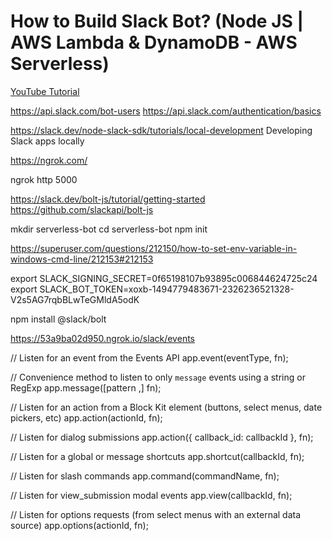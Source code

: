 # How to Build Slack Bot? (Node JS | AWS Lambda & DynamoDB - AWS Serverless)

[YouTube Tutorial]()

https://api.slack.com/bot-users
https://api.slack.com/authentication/basics


https://slack.dev/node-slack-sdk/tutorials/local-development
Developing Slack apps locally

https://ngrok.com/

ngrok http 5000

https://slack.dev/bolt-js/tutorial/getting-started
https://github.com/slackapi/bolt-js

mkdir serverless-bot
cd serverless-bot
npm init

https://superuser.com/questions/212150/how-to-set-env-variable-in-windows-cmd-line/212153#212153

export SLACK_SIGNING_SECRET=0f65198107b93895c006844624725c24
export SLACK_BOT_TOKEN=xoxb-1494779483671-2326236521328-V2s5AG7rqbBLwTeGMldA5odK

npm install @slack/bolt

https://53a9ba02d950.ngrok.io/slack/events



// Listen for an event from the Events API
app.event(eventType, fn);

// Convenience method to listen to only `message` events using a string or RegExp
app.message([pattern ,] fn);

// Listen for an action from a Block Kit element (buttons, select menus, date pickers, etc)
app.action(actionId, fn);

// Listen for dialog submissions
app.action({ callback_id: callbackId }, fn);

// Listen for a global or message shortcuts
app.shortcut(callbackId, fn);

// Listen for slash commands
app.command(commandName, fn);

// Listen for view_submission modal events
app.view(callbackId, fn);

// Listen for options requests (from select menus with an external data source)
app.options(actionId, fn);
